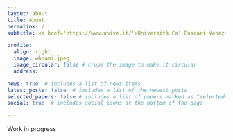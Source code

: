 ```yaml
---
layout: about
title: About
permalink: /
subtitle: <a href='https://www.unive.it/'>Università Ca' Foscari Venezia</a>.

profile:
  align: right
  image: whoami.jpeg
  image_circular: false # crops the image to make it circular
  address:

news: true  # includes a list of news items
latest_posts: false  # includes a list of the newest posts
selected_papers: false # includes a list of papers marked as "selected={true}"
social: true  # includes social icons at the bottom of the page

---
```


Work in progress

